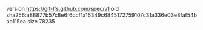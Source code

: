 version https://git-lfs.github.com/spec/v1
oid sha256:a88877b57c8e6f6ccf1a16349c6845172759107c31a336e03e8faf54bab115ea
size 78235
